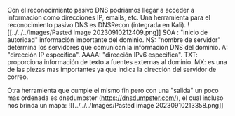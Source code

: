 Con el reconocimiento pasivo DNS podriamos llegar a acceder a informacion como direcciones IP, emails, etc. 
Una herramienta para el reconocimiento pasivo DNS es DNSRecon (integrada en Kali).
![[../../../Images/Pasted image 20230910212409.png]]
SOA : "inicio de autoridad" información importante del dominio.
NS: "nombre de servidor" determina los servidores que comunican la información DNS del dominio.
A: "dirección IP especifica".
AAAA: "dirección IPv6 especifica".
TXT: proporciona información de texto a fuentes externas al dominio.
MX: es una de las piezas mas importantes ya que indica la dirección del servidor de correo. 

Otra herramienta que cumple el mismo fin pero con una "salida" un poco mas ordenada es dnsdumpster (https://dnsdumpster.com/), el cual incluso nos brinda un mapa:
![[../../../Images/Pasted image 20230910213358.png]]

